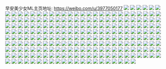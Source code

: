 早安美少女ML主页地址: https://weibo.com/u/3977050177 
![](https://wx4.sinaimg.cn/mw2000/ed0cf841ly1h8zwisxof2j22c03407wk.jpg) 
![](https://wx4.sinaimg.cn/mw2000/ed0cf841ly1h8u4atu1slj22c0340npg.jpg) 
![](https://wx4.sinaimg.cn/mw2000/ed0cf841ly1h8u4avc66tj22c0340x6r.jpg) 
![](https://wx4.sinaimg.cn/mw2000/ed0cf841ly1h8czakefwpj20u01404bp.jpg) 
![](https://wx4.sinaimg.cn/mw2000/ed0cf841ly1h8czaa2j4ij20u014049t.jpg) 
![](https://wx4.sinaimg.cn/mw2000/ed0cf841ly1h8czasi8y6j20u0140wpw.jpg) 
![](https://wx4.sinaimg.cn/mw2000/ed0cf841ly1h8czap5fkxj20u0140h2i.jpg) 
![](https://wx4.sinaimg.cn/mw2000/ed0cf841ly1h8cza5bgiyj20u01407ib.jpg) 
![](https://wx4.sinaimg.cn/mw2000/ed0cf841ly1h8czaehfdfj20u0140arm.jpg) 
![](https://wx4.sinaimg.cn/mw2000/ed0cf841ly1h8czazz99zj20u01404a3.jpg) 
![](https://wx4.sinaimg.cn/mw2000/ed0cf841ly1h8czb3hocnj20u014pwpg.jpg) 
![](https://wx4.sinaimg.cn/mw2000/ed0cf841ly1h8czawxynjj20u0140k2v.jpg) 
![](https://wx4.sinaimg.cn/mw2000/ed0cf841ly1h8aq6udnwjj20u0140dx2.jpg) 
![](https://wx4.sinaimg.cn/mw2000/ed0cf841ly1h8aq7ffu6ej20u01401bg.jpg) 
![](https://wx4.sinaimg.cn/mw2000/ed0cf841ly1h8aq7b24v9j20u014019d.jpg) 
![](https://wx4.sinaimg.cn/mw2000/ed0cf841ly1h8aq6z6690j20u011g4de.jpg) 
![](https://wx4.sinaimg.cn/mw2000/ed0cf841ly1h8aq7ilzypj20u0140dto.jpg) 
![](https://wx4.sinaimg.cn/mw2000/ed0cf841ly1h8aq77d8c4j20u0140ap3.jpg) 
![](https://wx4.sinaimg.cn/mw2000/ed0cf841ly1h8aq6pecknj20u01407kq.jpg) 
![](https://wx4.sinaimg.cn/mw2000/ed0cf841ly1h8aq73jnwaj20u0140tpb.jpg) 
![](https://wx4.sinaimg.cn/mw2000/ed0cf841ly1h8aq7n1yurj20u011qnhl.jpg) 
![](https://wx4.sinaimg.cn/mw2000/ed0cf841gy1h89a69s0ygj20u0140aif.jpg) 
![](https://wx4.sinaimg.cn/mw2000/ed0cf841gy1h89a66h41qj20u011448t.jpg) 
![](https://wx4.sinaimg.cn/mw2000/ed0cf841gy1h89a676rvbj20u010jgsx.jpg) 
![](https://wx4.sinaimg.cn/mw2000/ed0cf841gy1h89a68p6wlj20u0140n5v.jpg) 
![](https://wx4.sinaimg.cn/mw2000/ed0cf841gy1h89a65bfsyj20u0140jye.jpg) 
![](https://wx4.sinaimg.cn/mw2000/ed0cf841gy1h89a67xkb6j20u0140wmn.jpg) 
![](https://wx4.sinaimg.cn/mw2000/ed0cf841gy1h88769b2trj20u0140tjx.jpg) 
![](https://wx4.sinaimg.cn/mw2000/ed0cf841gy1h8876dhle2j20u0140ncj.jpg) 
![](https://wx4.sinaimg.cn/mw2000/ed0cf841gy1h8876bhbtuj20u01407fr.jpg) 
![](https://wx4.sinaimg.cn/mw2000/ed0cf841gy1h8876etkwhj20u0140480.jpg) 
![](https://wx4.sinaimg.cn/mw2000/ed0cf841gy1h8876tdtqcj20u0140wsy.jpg) 
![](https://wx4.sinaimg.cn/mw2000/ed0cf841gy1h88768a7kaj20u0140dpk.jpg) 
![](https://wx4.sinaimg.cn/mw2000/ed0cf841gy1h8876ihwt7j20u01407h4.jpg) 
![](https://wx4.sinaimg.cn/mw2000/ed0cf841gy1h8876olf1vj20u0140n55.jpg) 
![](https://wx4.sinaimg.cn/mw2000/ed0cf841gy1h8876jq9k3j20u0140anw.jpg) 
![](https://wx4.sinaimg.cn/mw2000/ed0cf841gy1h8876mdchej20u015adsb.jpg) 
![](https://wx4.sinaimg.cn/mw2000/ed0cf841gy1h8876q0cgyj20u014016f.jpg) 
![](https://wx4.sinaimg.cn/mw2000/ed0cf841gy1h8876nrm2rj20u0140gxs.jpg) 
![](https://wx4.sinaimg.cn/mw2000/ed0cf841gy1h8876l7ns3j20u0140h0n.jpg) 
![](https://wx4.sinaimg.cn/mw2000/ed0cf841gy1h8876ry7q6j20u0140wuo.jpg) 
![](https://wx4.sinaimg.cn/mw2000/ed0cf841gy1h8876gumohj20u0140tod.jpg) 
![](https://wx4.sinaimg.cn/mw2000/ed0cf841gy1h8754prpqbj20u0140drq.jpg) 
![](https://wx4.sinaimg.cn/mw2000/ed0cf841gy1h8754rjjnjj20u0140am7.jpg) 
![](https://wx4.sinaimg.cn/mw2000/ed0cf841gy1h8754qqsg5j20u0140wrg.jpg) 
![](https://wx4.sinaimg.cn/mw2000/ed0cf841gy1h8754yv6qkj20u0140tip.jpg) 
![](https://wx4.sinaimg.cn/mw2000/ed0cf841gy1h87550kvyij20u0140gwy.jpg) 
![](https://wx4.sinaimg.cn/mw2000/ed0cf841gy1h8754znaxsj20u01407ec.jpg) 
![](https://wx4.sinaimg.cn/mw2000/ed0cf841gy1h8754t1875j20u0140ds2.jpg) 
![](https://wx4.sinaimg.cn/mw2000/ed0cf841gy1h8754wkk5fj20u0140n9e.jpg) 
![](https://wx4.sinaimg.cn/mw2000/ed0cf841gy1h8754xxbvzj20u0140k42.jpg) 
![](https://wx4.sinaimg.cn/mw2000/ed0cf841gy1h87551gcmaj20u0140gtf.jpg) 
![](https://wx4.sinaimg.cn/mw2000/ed0cf841gy1h87552537xj20u01407c0.jpg) 
![](https://wx4.sinaimg.cn/mw2000/ed0cf841ly1h868d38xpcj20u01407l9.jpg) 
![](https://wx4.sinaimg.cn/mw2000/ed0cf841ly1h868d49tsej22c0340qv6.jpg) 
![](https://wx4.sinaimg.cn/mw2000/ed0cf841ly1h868d1136rj20u0140nf0.jpg) 
![](https://wx4.sinaimg.cn/mw2000/ed0cf841ly1h868d263woj20u0140e3v.jpg) 
![](https://wx4.sinaimg.cn/mw2000/ed0cf841ly1h868d2rjo6j20u0140ayv.jpg) 
![](https://wx4.sinaimg.cn/mw2000/ed0cf841ly1h868d1nwi1j20u01404lv.jpg) 
![](https://wx4.sinaimg.cn/mw2000/ed0cf841ly1h7vkat0cwmj20u0140qlz.jpg) 
![](https://wx4.sinaimg.cn/mw2000/ed0cf841ly1h7vkatjla9j20u0140tv1.jpg) 
![](https://wx4.sinaimg.cn/mw2000/ed0cf841ly1h7vkau78sgj20u0140auk.jpg) 
![](https://wx4.sinaimg.cn/mw2000/ed0cf841ly1h7vkaurkmbj20u0140e1j.jpg) 
![](https://wx4.sinaimg.cn/mw2000/ed0cf841ly1h7vkash3saj20u01404hb.jpg) 
![](https://wx4.sinaimg.cn/mw2000/ed0cf841ly1h7vkavav0cj20u0140kb9.jpg) 
![](https://wx4.sinaimg.cn/mw2000/ed0cf841ly1h7s3riy1qbj22c034i7wk.jpg) 
![](https://wx4.sinaimg.cn/mw2000/ed0cf841ly1h7s3rq5wbyj22c035aqv9.jpg) 
![](https://wx4.sinaimg.cn/mw2000/ed0cf841ly1h7s3rl29t8j22c034uu0z.jpg) 
![](https://wx4.sinaimg.cn/mw2000/ed0cf841ly1h7s3rthtcij22c034u1l1.jpg) 
![](https://wx4.sinaimg.cn/mw2000/ed0cf841ly1h7s3rh03mnj22c0356npg.jpg) 
![](https://wx4.sinaimg.cn/mw2000/ed0cf841ly1h7s3rvfrygj22c03401l0.jpg) 
![](https://wx4.sinaimg.cn/mw2000/ed0cf841ly1h7cxq0oqy1j20u0140na4.jpg) 
![](https://wx4.sinaimg.cn/mw2000/ed0cf841ly1h7cxqfkn32j20u01407er.jpg) 
![](https://wx4.sinaimg.cn/mw2000/ed0cf841ly1h7cxq5cc3aj20u0140an3.jpg) 
![](https://wx4.sinaimg.cn/mw2000/ed0cf841ly1h7cxqb26d0j20u0149n86.jpg) 
![](https://wx4.sinaimg.cn/mw2000/ed0cf841ly1h7cxpwzu38j20u0140gzv.jpg) 
![](https://wx4.sinaimg.cn/mw2000/ed0cf841ly1h7cxqcu588j20u0111juq.jpg) 
![](https://wx4.sinaimg.cn/mw2000/ed0cf841ly1h7b231eg4lj22c03401l1.jpg) 
![](https://wx4.sinaimg.cn/mw2000/ed0cf841ly1h7b22rla63j22c03404qq.jpg) 
![](https://wx4.sinaimg.cn/mw2000/ed0cf841ly1h7b22mgk1mj21wk2jeb2a.jpg) 
![](https://wx4.sinaimg.cn/mw2000/ed0cf841ly1h7b2392lkbj22c0340b2b.jpg) 
![](https://wx4.sinaimg.cn/mw2000/ed0cf841ly1h7b22vy4tcj22c0340kjl.jpg) 
![](https://wx4.sinaimg.cn/mw2000/ed0cf841ly1h7b236uwwfj22c034tb2a.jpg) 
![](https://wx4.sinaimg.cn/mw2000/ed0cf841ly1h7b24ddd9zj22c035lqv5.jpg) 
![](https://wx4.sinaimg.cn/mw2000/ed0cf841ly1h7b23wv7enj22c0341nae.jpg) 
![](https://wx4.sinaimg.cn/mw2000/ed0cf841ly1h7b240jbmvj22c03404dt.jpg) 
![](https://wx4.sinaimg.cn/mw2000/ed0cf841ly1h7b23tonslj22c033tx6d.jpg) 
![](https://wx4.sinaimg.cn/mw2000/ed0cf841ly1h7b2459jwpj22c033x4qs.jpg) 
![](https://wx4.sinaimg.cn/mw2000/ed0cf841ly1h7b22jm9pwj22c03404qp.jpg) 
![](https://wx4.sinaimg.cn/mw2000/ed0cf841ly1h79qi9qzc6j22c0340hdu.jpg) 
![](https://wx4.sinaimg.cn/mw2000/ed0cf841ly1h79qihqiwcj22c0340kjo.jpg) 
![](https://wx4.sinaimg.cn/mw2000/ed0cf841ly1h79qk5py1bj22c0340e82.jpg) 
![](https://wx4.sinaimg.cn/mw2000/ed0cf841ly1h79qi6z7w7j22c0340qpq.jpg) 
![](https://wx4.sinaimg.cn/mw2000/ed0cf841ly1h79qie5mosj22c0340kjo.jpg) 
![](https://wx4.sinaimg.cn/mw2000/ed0cf841ly1h79qiwdpz2j22c0340e84.jpg) 
![](https://wx4.sinaimg.cn/mw2000/ed0cf841ly1h79qj60tzej22c0340u0z.jpg) 
![](https://wx4.sinaimg.cn/mw2000/ed0cf841ly1h79qimml1gj22c03594qs.jpg) 
![](https://wx4.sinaimg.cn/mw2000/ed0cf841ly1h79qjjcp7gj22c0340u10.jpg) 
![](https://wx4.sinaimg.cn/mw2000/ed0cf841ly1h79qjtcvr0j22c0340k7h.jpg) 
![](https://wx4.sinaimg.cn/mw2000/ed0cf841ly1h79qi3f0xwj22c0355qp3.jpg) 
![](https://wx4.sinaimg.cn/mw2000/ed0cf841ly1h79qk2evvrj22c0340wtu.jpg) 
![](https://wx4.sinaimg.cn/mw2000/ed0cf841ly1h78jeg446sj20u01byqek.jpg) 
![](https://wx4.sinaimg.cn/mw2000/ed0cf841ly1h78jejjrw4j20u00zajv6.jpg) 
![](https://wx4.sinaimg.cn/mw2000/ed0cf841ly1h78jef7ujbj20u01ajq75.jpg) 
![](https://wx4.sinaimg.cn/mw2000/ed0cf841ly1h78jej0wswj20u0140q7m.jpg) 
![](https://wx4.sinaimg.cn/mw2000/ed0cf841ly1h78jeeirruj20u0145n5x.jpg) 
![](https://wx4.sinaimg.cn/mw2000/ed0cf841ly1h78jegtbw1j20u0149dmv.jpg) 
![](https://wx4.sinaimg.cn/mw2000/ed0cf841ly1h78jekztsij20u0140k0l.jpg) 
![](https://wx4.sinaimg.cn/mw2000/ed0cf841ly1h78jek7erkj20u01400wh.jpg) 
![](https://wx4.sinaimg.cn/mw2000/ed0cf841ly1h78jei56k7j20u013x12d.jpg) 
![](https://wx4.sinaimg.cn/mw2000/ed0cf841ly1h77m2trsbzj22c0340kjn.jpg) 
![](https://wx4.sinaimg.cn/mw2000/ed0cf841ly1h77m2w22mzj22c0340e83.jpg) 
![](https://wx4.sinaimg.cn/mw2000/ed0cf841ly1h77m2xo2rjj22c0340kjn.jpg) 
![](https://wx4.sinaimg.cn/mw2000/ed0cf841ly1h77m2rkod3j22c0340hdt.jpg) 
![](https://wx4.sinaimg.cn/mw2000/ed0cf841ly1h75yuq9s5gj22c03557wj.jpg) 
![](https://wx4.sinaimg.cn/mw2000/ed0cf841ly1h75yurgmwxj22c0355h5f.jpg) 
![](https://wx4.sinaimg.cn/mw2000/ed0cf841ly1h75yuoysduj22c034lne8.jpg) 
![](https://wx4.sinaimg.cn/mw2000/ed0cf841ly1h74z8xdyrgj20u00uawkr.jpg) 
![](https://wx4.sinaimg.cn/mw2000/ed0cf841ly1h74z8ypyryj20ty13w428.jpg) 
![](https://wx4.sinaimg.cn/mw2000/ed0cf841ly1h74z8xmvclj20u0148n4z.jpg) 
![](https://wx4.sinaimg.cn/mw2000/ed0cf841ly1h74z8xyt8mj20u0140ald.jpg) 
![](https://wx4.sinaimg.cn/mw2000/ed0cf841ly1h74z8ybs56j20u01400zu.jpg) 
![](https://wx4.sinaimg.cn/mw2000/ed0cf841ly1h74z8x2zxqj20u0140tfg.jpg) 
![](https://wx4.sinaimg.cn/mw2000/ed0cf841ly1h6yw8ms86wj22c033y1l1.jpg) 
![](https://wx4.sinaimg.cn/mw2000/ed0cf841ly1h6yw8f89wsj22c032y4qp.jpg) 
![](https://wx4.sinaimg.cn/mw2000/ed0cf841ly1h6rej9ttbfj20tz13qn0k.jpg) 
![](https://wx4.sinaimg.cn/mw2000/ed0cf841ly1h6rej9g4djj20u014010r.jpg) 
![](https://wx4.sinaimg.cn/mw2000/ed0cf841ly1h6reja6immj20u0140n3h.jpg) 
![](https://wx4.sinaimg.cn/mw2000/ed0cf841ly1h6k43enbicj21l3251x6p.jpg) 
![](https://wx4.sinaimg.cn/mw2000/ed0cf841ly1h6ff1jpwzkj20u0140q6h.jpg) 
![](https://wx4.sinaimg.cn/mw2000/ed0cf841ly1h6ff1kaka1j20u013ywia.jpg) 
![](https://wx4.sinaimg.cn/mw2000/ed0cf841ly1h6ff1l2ldwj20u0146dj6.jpg) 
![](https://wx4.sinaimg.cn/mw2000/ed0cf841ly1h6ff1lrn7ij20u01eg7fq.jpg) 
![](https://wx4.sinaimg.cn/mw2000/ed0cf841ly1h6ff1mhpxij20u0141495.jpg) 
![](https://wx4.sinaimg.cn/mw2000/ed0cf841ly1h6ff1n5m2ij20u0140jvn.jpg) 
![](https://wx4.sinaimg.cn/mw2000/ed0cf841ly1h6ff1nx1mlj20u0140doe.jpg) 
![](https://wx4.sinaimg.cn/mw2000/ed0cf841ly1h6ff1od0dej20u0140gnn.jpg) 
![](https://wx4.sinaimg.cn/mw2000/ed0cf841ly1h6ff1ixhawj20u014cdt3.jpg) 
![](https://wx4.sinaimg.cn/mw2000/ed0cf841ly1h6c9ujvkf3j22c02th1kx.jpg) 
![](https://wx4.sinaimg.cn/mw2000/ed0cf841ly1h6c9ukgnsbj215e1j74qp.jpg) 
![](https://wx4.sinaimg.cn/mw2000/ed0cf841ly1h6c9umvsm6j22c03404qs.jpg) 
![](https://wx4.sinaimg.cn/mw2000/ed0cf841ly1h6c9upkd0nj22c0340u10.jpg) 
![](https://wx4.sinaimg.cn/mw2000/ed0cf841ly1h6c9uu39l3j22c0340njp.jpg) 
![](https://wx4.sinaimg.cn/mw2000/ed0cf841ly1h6c9uvmw8wj22c0340npf.jpg) 
![](https://wx4.sinaimg.cn/mw2000/ed0cf841ly1h6c9uyo0wij22c03404qs.jpg) 
![](https://wx4.sinaimg.cn/mw2000/ed0cf841ly1h6azaotrumj20u014076v.jpg) 
![](https://wx4.sinaimg.cn/mw2000/ed0cf841ly1h6azapoimyj20u018utg8.jpg) 
![](https://wx4.sinaimg.cn/mw2000/ed0cf841ly1h6azar8rlij20u0140dj2.jpg) 
![](https://wx4.sinaimg.cn/mw2000/ed0cf841ly1h6azaswdi3j20u0140wju.jpg) 
![](https://wx4.sinaimg.cn/mw2000/ed0cf841ly1h6az7vpcs6j20u0140abc.jpg) 
![](https://wx4.sinaimg.cn/mw2000/ed0cf841ly1h6azao5swij20u0140ad1.jpg) 
![](https://wx4.sinaimg.cn/mw2000/ed0cf841ly1h6azatukevj20u0140q4e.jpg) 
![](https://wx4.sinaimg.cn/mw2000/ed0cf841ly1h6azaux480j20u0140wfe.jpg) 
![](https://wx4.sinaimg.cn/mw2000/ed0cf841ly1h6azavvnx0j20u0140jxi.jpg) 
![](https://wx4.sinaimg.cn/mw2000/ed0cf841ly1h66je7r6x2j22c032mkjl.jpg) 
![](https://wx4.sinaimg.cn/mw2000/ed0cf841ly1h66je8nq6fj217a1lp1kx.jpg) 
![](https://wx4.sinaimg.cn/mw2000/ed0cf841ly1h66jec6lzrj22c0332x6s.jpg) 
![](https://wx4.sinaimg.cn/mw2000/ed0cf841ly1h66jeehr2gj21cr1seu0x.jpg) 
![](https://wx4.sinaimg.cn/mw2000/ed0cf841ly1h66jeh02a9j22c0340x6q.jpg) 
![](https://wx4.sinaimg.cn/mw2000/ed0cf841ly1h66jek4472j21ur2h0qv7.jpg) 
![](https://wx4.sinaimg.cn/mw2000/ed0cf841ly1h66jem8uybj22c03404qp.jpg) 
![](https://wx4.sinaimg.cn/mw2000/ed0cf841ly1h66jeo1fjlj22c0340u0z.jpg) 
![](https://wx4.sinaimg.cn/mw2000/ed0cf841gy1h5q0infna9j20u0140k1h.jpg) 
![](https://wx4.sinaimg.cn/mw2000/ed0cf841gy1h5q0irsg7pj20u02811kx.jpg) 
![](https://wx4.sinaimg.cn/mw2000/ed0cf841gy1h5q0it5eakj20u010qq4x.jpg) 
![](https://wx4.sinaimg.cn/mw2000/ed0cf841gy1h5q0ivue4oj20u014aqbz.jpg) 
![](https://wx4.sinaimg.cn/mw2000/ed0cf841gy1h5q0iykjprj20u014014i.jpg) 
![](https://wx4.sinaimg.cn/mw2000/ed0cf841gy1h5q0ilc3nwj20u01460z5.jpg) 
![](https://wx4.sinaimg.cn/mw2000/ed0cf841gy1h5q0j02ra2j20u0140q97.jpg) 
![](https://wx4.sinaimg.cn/mw2000/ed0cf841gy1h5q0j84eufj20u027sqsi.jpg) 
![](https://wx4.sinaimg.cn/mw2000/ed0cf841gy1h5p14bg7d7j20u014adhm.jpg) 
![](https://wx4.sinaimg.cn/mw2000/ed0cf841gy1h5p14ersx6j20u0140dor.jpg) 
![](https://wx4.sinaimg.cn/mw2000/ed0cf841gy1h5p142l7j2j20u014adhs.jpg) 
![](https://wx4.sinaimg.cn/mw2000/ed0cf841gy1h5p147fsptj20u014078r.jpg) 
![](https://wx4.sinaimg.cn/mw2000/ed0cf841gy1h5p14d4tsfj20u0140jvc.jpg) 
![](https://wx4.sinaimg.cn/mw2000/ed0cf841gy1h5p148e7oxj20u014emz5.jpg) 
![](https://wx4.sinaimg.cn/mw2000/ed0cf841gy1h5p144enegj20u0140af4.jpg) 
![](https://wx4.sinaimg.cn/mw2000/ed0cf841gy1h5p14a7r7oj20u014177p.jpg) 
![](https://wx4.sinaimg.cn/mw2000/ed0cf841gy1h5p1466ci2j20u00zwdp7.jpg) 
![](https://wx4.sinaimg.cn/mw2000/ed0cf841ly1h5nu2yfx10j20u015agxg.jpg) 
![](https://wx4.sinaimg.cn/mw2000/ed0cf841ly1h5nu3769oij20u0140h1a.jpg) 
![](https://wx4.sinaimg.cn/mw2000/ed0cf841ly1h5nu31lwb0j20u013zk3y.jpg) 
![](https://wx4.sinaimg.cn/mw2000/ed0cf841ly1h5nu32k1wpj20u00zjdpl.jpg) 
![](https://wx4.sinaimg.cn/mw2000/ed0cf841ly1h5nu34zmbtj20u0140wrm.jpg) 
![](https://wx4.sinaimg.cn/mw2000/ed0cf841ly1h5nu33s6dgj20u00zeajh.jpg) 
![](https://wx4.sinaimg.cn/mw2000/ed0cf841ly1h5nu30ku6cj20u014m169.jpg) 
![](https://wx4.sinaimg.cn/mw2000/ed0cf841ly1h5nu3615igj20u0140tku.jpg) 
![](https://wx4.sinaimg.cn/mw2000/ed0cf841ly1h5nu2zq4e4j20u014ctma.jpg) 
![](https://wx4.sinaimg.cn/mw2000/ed0cf841ly1h5gtropjvrj22c0340npf.jpg) 
![](https://wx4.sinaimg.cn/mw2000/ed0cf841ly1h5gtrmn391j22c0340x6r.jpg) 
![](https://wx4.sinaimg.cn/mw2000/ed0cf841ly1h5avjjmg2yj21961sq4qp.jpg) 
![](https://wx4.sinaimg.cn/mw2000/ed0cf841ly1h5avjk6kovj21oc1znhdt.jpg) 
![](https://wx4.sinaimg.cn/mw2000/ed0cf841ly1h5avjlk97zj22c02n7npf.jpg) 
![](https://wx4.sinaimg.cn/mw2000/ed0cf841ly1h5avjiaxjej22c0340u0z.jpg) 
![](https://wx4.sinaimg.cn/mw2000/ed0cf841ly1h5avjre1s6j22c037aqv7.jpg) 
![](https://wx4.sinaimg.cn/mw2000/ed0cf841ly1h5avjmnz3oj22c03404qr.jpg) 
![](https://wx4.sinaimg.cn/mw2000/ed0cf841ly1h5avjpwjh4j22c0340hdv.jpg) 
![](https://wx4.sinaimg.cn/mw2000/ed0cf841ly1h5avjo8plqj22c0340x6q.jpg) 
![](https://wx4.sinaimg.cn/mw2000/ed0cf841ly1h5avjem948j22c0340b2b.jpg) 
![](https://wx4.sinaimg.cn/mw2000/ed0cf841ly1h59p9ypd66j22c0340x6q.jpg) 
![](https://wx4.sinaimg.cn/mw2000/ed0cf841ly1h59p9wxr4ej22c0340qv6.jpg) 
![](https://wx4.sinaimg.cn/mw2000/ed0cf841ly1h52n7v0fblj22ba3404qq.jpg) 
![](https://wx4.sinaimg.cn/mw2000/ed0cf841ly1h52n83l46aj22c03404qq.jpg) 
![](https://wx4.sinaimg.cn/mw2000/ed0cf841ly1h52n8099qxj21yh2tyqv6.jpg) 
![](https://wx4.sinaimg.cn/mw2000/ed0cf841ly1h52n7yb3njj22c0340b2b.jpg) 
![](https://wx4.sinaimg.cn/mw2000/ed0cf841ly1h52n85mzw7j22c0340e82.jpg) 
![](https://wx4.sinaimg.cn/mw2000/ed0cf841ly1h52n82dij5j22ac340x6q.jpg) 
![](https://wx4.sinaimg.cn/mw2000/ed0cf841ly1h4uyfyknv4j22c02y4hdw.jpg) 
![](https://wx4.sinaimg.cn/mw2000/ed0cf841ly1h4uyg07kbmj22c031bu10.jpg) 
![](https://wx4.sinaimg.cn/mw2000/ed0cf841ly1h4sjijvofsj22c0340b2d.jpg) 
![](https://wx4.sinaimg.cn/mw2000/ed0cf841ly1h4sjimxd0uj22c033u4qt.jpg) 
![](https://wx4.sinaimg.cn/mw2000/ed0cf841ly1h4sjigpu03j22c0340u11.jpg) 
![](https://wx4.sinaimg.cn/mw2000/ed0cf841ly1h495gf7c36j20u0140wm1.jpg) 
![](https://wx4.sinaimg.cn/mw2000/ed0cf841ly1h495gfhhjpj20u01380zo.jpg) 
![](https://wx4.sinaimg.cn/mw2000/ed0cf841ly1h4436x0jw0j22c0340e81.jpg) 
![](https://wx4.sinaimg.cn/mw2000/ed0cf841ly1h44374hpzuj22c0340kjm.jpg) 
![](https://wx4.sinaimg.cn/mw2000/ed0cf841ly1h4436y166nj22c0340e82.jpg) 
![](https://wx4.sinaimg.cn/mw2000/ed0cf841ly1h4436zalwzj22c0340b2a.jpg) 
![](https://wx4.sinaimg.cn/mw2000/ed0cf841ly1h443712v32j22c03404qq.jpg) 
![](https://wx4.sinaimg.cn/mw2000/ed0cf841ly1h44370aq68j22c0340b2a.jpg) 
![](https://wx4.sinaimg.cn/mw2000/ed0cf841ly1h44371y7xrj22c033uqv6.jpg) 
![](https://wx4.sinaimg.cn/mw2000/ed0cf841ly1h44373hfmcj22c03401l0.jpg) 
![](https://wx4.sinaimg.cn/mw2000/ed0cf841ly1h4436wb72nj22c03407wi.jpg) 
![](https://wx4.sinaimg.cn/mw2000/ed0cf841ly1h3yslzc3stj22822ys4qr.jpg) 
![](https://wx4.sinaimg.cn/mw2000/ed0cf841ly1h3yslxzmtaj22c02xue83.jpg) 
![](https://wx4.sinaimg.cn/mw2000/ed0cf841ly1h3yslswwlbj22c02zsnpe.jpg) 
![](https://wx4.sinaimg.cn/mw2000/ed0cf841ly1h3ysltzurmj227k2y5npe.jpg) 
